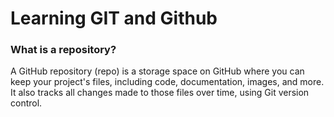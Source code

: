 # Learning GIT and Github

### What is a repository?
A GitHub repository (repo) is a storage space on GitHub where you can keep your project's files, including code, documentation, images, and more. It also tracks all changes made to those files over time, using Git version control.


